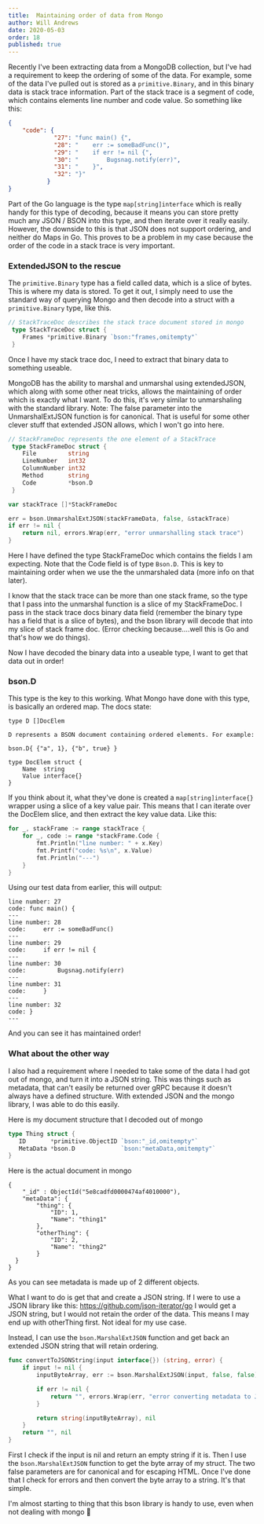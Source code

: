 ```yaml
---
title:  Maintaining order of data from Mongo
author: Will Andrews
date: 2020-05-03
order: 18
published: true
---
```


Recently I've been extracting data from a MongoDB collection, but I've had a requirement to keep the ordering of some of the data. For example, some of the data I've pulled out is stored as a ```primitive.Binary```, and in this binary data is stack trace information. Part of the stack trace is a segment of code, which contains elements line number and code value. So something like this:

```json
{
    "code": {
             "27": "func main() {",
             "28": "    err := someBadFunc()",
             "29": "    if err != nil {",
             "30": "        Bugsnag.notify(err)",
             "31": "    }",
             "32": "}"
           }
}
```

Part of the Go language is the type ```map[string]interface``` which is really handy for this type of decoding, because it means you can store pretty much any JSON / BSON into this type, and then iterate over it really easily. However, the downside to this is that JSON does not support ordering, and neither do Maps in Go. This proves to be a problem in my case because the order of the code in a stack trace is very important.


### ExtendedJSON to the rescue

The ```primitive.Binary``` type has a field called data, which is a slice of bytes. This is where my data is stored. To get it out, I simply need to use the standard way of querying Mongo and then decode into a struct with a ```primitive.Binary``` type, like this.

``` go
// StackTraceDoc describes the stack trace document stored in mongo
 type StackTraceDoc struct {
 	Frames *primitive.Binary `bson:"frames,omitempty"`
 }
```

Once I have my stack trace doc, I need to extract that binary data to something useable.

MongoDB has the ability to marshal and unmarshal using extendedJSON, which along with some other neat tricks, allows the maintaining of order which is exactly what I want. To do this, it's very similar to unmarshaling with the standard library. Note: The false parameter into the UnmarshalExtJSON function is for canonical. That is useful for some other clever stuff that extended JSON allows, which I won't go into here.

``` go
// StackFrameDoc represents the one element of a StackTrace
 type StackFrameDoc struct {
 	File         string
 	LineNumber   int32
 	ColumnNumber int32
 	Method       string
 	Code         *bson.D
 }

var stackTrace []*StackFrameDoc

err = bson.UnmarshalExtJSON(stackFrameData, false, &stackTrace)
if err != nil {
    return nil, errors.Wrap(err, "error unmarshalling stack trace")
}
```

Here I have defined the type StackFrameDoc which contains the fields I am expecting. Note that the Code field is of type ```Bson.D```. This is key to maintaining order when we use the the unmarshaled data (more info on that later).

I know that the stack trace can be more than one stack frame, so the type that I pass into the unmarshal function is a slice of my StackFrameDoc. I pass in the stack trace docs binary data field (remember the binary type has a field that is a slice of bytes), and the bson library will decode that into my slice of stack frame doc. (Error checking because....well this is Go and that's how we do things).



Now I have decoded the binary data into a useable type, I want to get that data out in order!

### bson.D

This type is the key to this working. What Mongo have done with this type, is basically an ordered map. The docs state:
```
type D []DocElem

D represents a BSON document containing ordered elements. For example:

bson.D{ {"a", 1}, {"b", true} }
```

```
type DocElem struct {
    Name  string
    Value interface{}
}
```

If you think about it, what they've done is created a ```map[string]interface{}``` wrapper using a slice of a key value pair. This means that I can iterate over the DocElem slice, and then extract the key value data. Like this:

``` go
for _, stackFrame := range stackTrace {
    for _, code := range *stackFrame.Code {
        fmt.Println("line number: " + x.Key)
        fmt.Printf("code: %s\n", x.Value)
        fmt.Println("---")
    }
}
```

Using our test data from earlier, this will output:

```
line number: 27
code: func main() {
---
line number: 28
code:     err := someBadFunc()
---
line number: 29
code:     if err != nil {
---
line number: 30
code:         Bugsnag.notify(err)
---
line number: 31
code:     }
---
line number: 32
code: }
---
```

And you can see it has maintained order!

### What about the other way

I also had a requirement where I needed to take some of the data I had got out of mongo, and turn it into a JSON string. This was things such as metadata, that can't easily be returned over gRPC because it doesn't always have a defined structure. With extended JSON and the mongo library, I was able to do this easily.

Here is my document structure that I decoded out of mongo
``` go
type Thing struct {
   ID       *primitive.ObjectID `bson:"_id,omitempty"`
   MetaData *bson.D             `bson:"metaData,omitempty"`
}
```

Here is the actual document in mongo

```
{
    "_id" : ObjectId("5e8cadfd0000474af4010000"),
    "metaData": {
        "thing": {
            "ID": 1,
            "Name": "thing1"
        },
        "otherThing": {
            "ID": 2,
            "Name": "thing2"
        }
  }
}
```

As you can see metadata is made up of 2 different objects.

What I want to do is get that and create a JSON string. If I were to use a JSON library like this: https://github.com/json-iterator/go I would get a JSON string, but I would not retain the order of the data. This means I may end up with otherThing first. Not ideal for my use case.

Instead, I can use the ```bson.MarshalExtJSON``` function and get back an extended JSON string that will retain ordering.

``` go
func convertToJSONString(input interface{}) (string, error) {
	if input != nil {
		inputByteArray, err := bson.MarshalExtJSON(input, false, false)

		if err != nil {
			return "", errors.Wrap(err, "error converting metadata to JSON string")
		}

		return string(inputByteArray), nil
	}
	return "", nil
}
```

First I check if the input is nil and return an empty string if it is. Then I use the ```bson.MarshalExtJSON``` function to get the byte array of my struct. The two false parameters are for canonical and for escaping HTML. Once I've done that I check for errors and then convert the byte array to a string. It's that simple.

I'm almost starting to thing that this bson library is handy to use, even when not dealing with mongo 👀